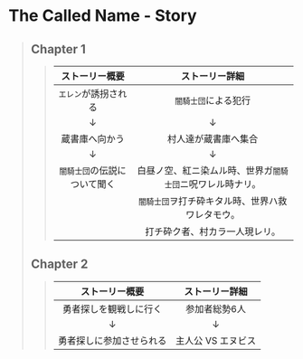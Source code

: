 # The Called Name - Story
> ## Chapter 1
>> |ストーリー概要              |ストーリー詳細                                            |
>> |:--------------------------:|:--------------------------------------------------------:|
>> |`エレン`が誘拐される        |`闇騎士団`による犯行                                      |
>> |↓                           |↓                                                         |
>> |蔵書庫へ向かう              |村人達が蔵書庫へ集合                                      |
>> |↓                           |↓                                                         |
>> |`闇騎士団`の伝説について聞く|白昼ノ空、紅ニ染ムル時、世界ガ`闇騎士団`ニ呪ワレル時ナリ。|
>> |                            |`闇騎士団`ヲ打チ砕キタル時、世界ハ救ワレタモウ。          |
>> |                            |打チ砕ク者、村カラ一人現レリ。                            |
> 
> ## Chapter 2
>> |ストーリー概要              |ストーリー詳細                                            |
>> |:--------------------------:|:--------------------------------------------------------:|
>> |勇者探しを観戦しに行く      |参加者総勢6人                                             |
>> |↓                           |↓                                                         |
>> |勇者探しに参加させられる    |主人公 VS エヌビス                                        |
